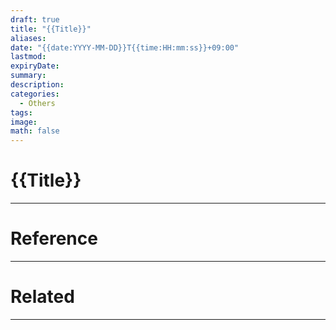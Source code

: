 ```yaml
---
draft: true
title: "{{Title}}"
aliases: 
date: "{{date:YYYY-MM-DD}}T{{time:HH:mm:ss}}+09:00"
lastmod: 
expiryDate: 
summary: 
description: 
categories:
  - Others
tags: 
image: 
math: false
---
```


# {{Title}}



---

# Reference

---

# Related

---
